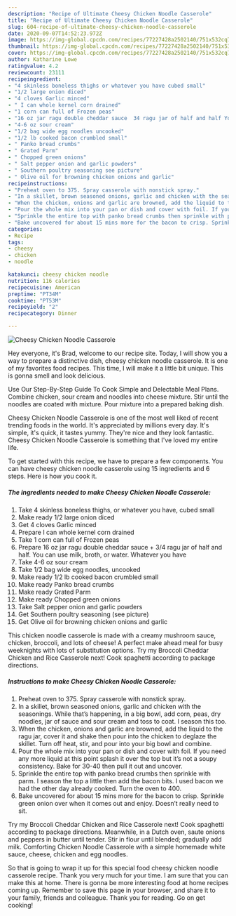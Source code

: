 ```yaml
---
description: "Recipe of Ultimate Cheesy Chicken Noodle Casserole"
title: "Recipe of Ultimate Cheesy Chicken Noodle Casserole"
slug: 604-recipe-of-ultimate-cheesy-chicken-noodle-casserole
date: 2020-09-07T14:52:23.972Z
image: https://img-global.cpcdn.com/recipes/77227428a2502140/751x532cq70/cheesy-chicken-noodle-casserole-recipe-main-photo.jpg
thumbnail: https://img-global.cpcdn.com/recipes/77227428a2502140/751x532cq70/cheesy-chicken-noodle-casserole-recipe-main-photo.jpg
cover: https://img-global.cpcdn.com/recipes/77227428a2502140/751x532cq70/cheesy-chicken-noodle-casserole-recipe-main-photo.jpg
author: Katharine Lowe
ratingvalue: 4.2
reviewcount: 23111
recipeingredient:
- "4 skinless boneless thighs or whatever you have cubed small"
- "1/2 large onion diced"
- "4 cloves Garlic minced"
- " I can whole kernel corn drained"
- "1 corn can full of Frozen peas"
- "16 oz jar ragu double cheddar sauce  34 ragu jar of half and half You can use milk broth or water Whatever you have"
- "4-6 oz sour cream"
- "1/2 bag wide egg noodles uncooked"
- "1/2 lb cooked bacon crumbled small"
- " Panko bread crumbs"
- " Grated Parm"
- " Chopped green onions"
- " Salt pepper onion and garlic powders"
- " Southern poultry seasoning see picture"
- " Olive oil for browning chicken onions and garlic"
recipeinstructions:
- "Preheat oven to 375. Spray casserole with nonstick spray."
- "In a skillet, brown seasoned onions, garlic and chicken with the seasonings. While that’s happening, in a big bowl, add corn, peas, dry noodles, jar of sauce and sour cream and toss to coat. I season this too."
- "When the chicken, onions and garlic are browned, add the liquid to the ragu jar, cover it and shake then pour into the chicken to deglaze the skillet. Turn off heat, stir, and pour into your big bowl and combine."
- "Pour the whole mix into your pan or dish and cover with foil. If you need any more liquid at this point splash it over the top but it’s not a soupy consistency. Bake for 30-40 then pull it out and uncover."
- "Sprinkle the entire top with panko bread crumbs then sprinkle with parm. I season the top a little then add the bacon bits. I used bacon we had the other day already cooked. Turn the oven to 400."
- "Bake uncovered for about 15 mins more for the bacon to crisp. Sprinkle green onion over when it comes out and enjoy. Doesn’t really need to sit."
categories:
- Recipe
tags:
- cheesy
- chicken
- noodle

katakunci: cheesy chicken noodle 
nutrition: 116 calories
recipecuisine: American
preptime: "PT34M"
cooktime: "PT53M"
recipeyield: "2"
recipecategory: Dinner

---
```



![Cheesy Chicken Noodle Casserole](https://img-global.cpcdn.com/recipes/77227428a2502140/751x532cq70/cheesy-chicken-noodle-casserole-recipe-main-photo.jpg)

Hey everyone, it's Brad, welcome to our recipe site. Today, I will show you a way to prepare a distinctive dish, cheesy chicken noodle casserole. It is one of my favorites food recipes. This time, I will make it a little bit unique. This is gonna smell and look delicious.

Use Our Step-By-Step Guide To Cook Simple and Delectable Meal Plans. Combine chicken, sour cream and noodles into cheese mixture. Stir until the noodles are coated with mixture. Pour mixture into a prepared baking dish.

Cheesy Chicken Noodle Casserole is one of the most well liked of recent trending foods in the world. It's appreciated by millions every day. It's simple, it's quick, it tastes yummy. They're nice and they look fantastic. Cheesy Chicken Noodle Casserole is something that I've loved my entire life.


To get started with this recipe, we have to prepare a few components. You can have cheesy chicken noodle casserole using 15 ingredients and 6 steps. Here is how you cook it.

<!--inarticleads1-->

##### The ingredients needed to make Cheesy Chicken Noodle Casserole:

1. Take 4 skinless boneless thighs, or whatever you have, cubed small
1. Make ready 1/2 large onion diced
1. Get 4 cloves Garlic minced
1. Prepare  I can whole kernel corn drained
1. Take 1 corn can full of Frozen peas
1. Prepare 16 oz jar ragu double cheddar sauce + 3/4 ragu jar of half and half. You can use milk, broth, or water. Whatever you have
1. Take 4-6 oz sour cream
1. Take 1/2 bag wide egg noodles, uncooked
1. Make ready 1/2 lb cooked bacon crumbled small
1. Make ready  Panko bread crumbs
1. Make ready  Grated Parm
1. Make ready  Chopped green onions
1. Take  Salt pepper onion and garlic powders
1. Get  Southern poultry seasoning (see picture)
1. Get  Olive oil for browning chicken onions and garlic


This chicken noodle casserole is made with a creamy mushroom sauce, chicken, broccoli, and lots of cheese! A perfect make ahead meal for busy weeknights with lots of substitution options. Try my Broccoli Cheddar Chicken and Rice Casserole next! Cook spaghetti according to package directions. 

<!--inarticleads2-->

##### Instructions to make Cheesy Chicken Noodle Casserole:

1. Preheat oven to 375. Spray casserole with nonstick spray.
1. In a skillet, brown seasoned onions, garlic and chicken with the seasonings. While that’s happening, in a big bowl, add corn, peas, dry noodles, jar of sauce and sour cream and toss to coat. I season this too.
1. When the chicken, onions and garlic are browned, add the liquid to the ragu jar, cover it and shake then pour into the chicken to deglaze the skillet. Turn off heat, stir, and pour into your big bowl and combine.
1. Pour the whole mix into your pan or dish and cover with foil. If you need any more liquid at this point splash it over the top but it’s not a soupy consistency. Bake for 30-40 then pull it out and uncover.
1. Sprinkle the entire top with panko bread crumbs then sprinkle with parm. I season the top a little then add the bacon bits. I used bacon we had the other day already cooked. Turn the oven to 400.
1. Bake uncovered for about 15 mins more for the bacon to crisp. Sprinkle green onion over when it comes out and enjoy. Doesn’t really need to sit.


Try my Broccoli Cheddar Chicken and Rice Casserole next! Cook spaghetti according to package directions. Meanwhile, in a Dutch oven, saute onions and peppers in butter until tender. Stir in flour until blended; gradually add milk. Comforting Chicken Noodle Casserole with a simple homemade white sauce, cheese, chicken and egg noodles. 

So that is going to wrap it up for this special food cheesy chicken noodle casserole recipe. Thank you very much for your time. I am sure that you can make this at home. There is gonna be more interesting food at home recipes coming up. Remember to save this page in your browser, and share it to your family, friends and colleague. Thank you for reading. Go on get cooking!
